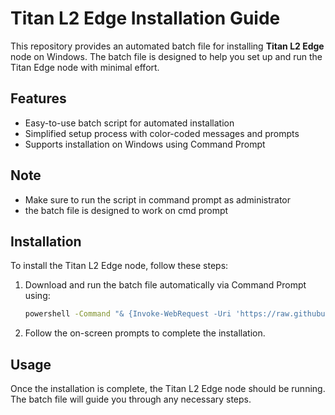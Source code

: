 # Titan L2 Edge Installation Guide

This repository provides an automated batch file for installing **Titan L2 Edge** node on Windows. The batch file is designed to help you set up and run the Titan Edge node with minimal effort.

## Features

- Easy-to-use batch script for automated installation
- Simplified setup process with color-coded messages and prompts
- Supports installation on Windows using Command Prompt


## Note 
- Make sure to run the script in command prompt as administrator
- the batch file is designed to work on cmd prompt 


## Installation

To install the Titan L2 Edge node, follow these steps:

1. Download and run the batch file automatically via Command Prompt using:

    ```cmd
    powershell -Command "& {Invoke-WebRequest -Uri 'https://raw.githubusercontent.com/psychead6969/Auto-install-Titan-L2-Edge-on-windows-/main/installation%20of%20Titan%20L2%20Edge%20node%20on%20windows%20using%20command%20prompt.bat' -OutFile '%TEMP%\install.bat'; Start-Process -FilePath '%TEMP%\install.bat' -Wait}"
    ```

2. Follow the on-screen prompts to complete the installation.

## Usage

Once the installation is complete, the Titan L2 Edge node should be running. The batch file will guide you through any necessary steps.


